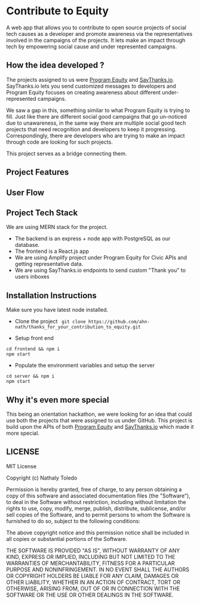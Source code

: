 # Contribute to Equity

A web app that allows you to contribute to open source projects of social tech causes as a developer and promote awareness via the representatives involved in the campaigns of the projects. It lets make an impact through tech by empowering social cause and under represented campaigns. 

## How the idea developed ?

The projects assigned to us were [Program Equity](https://github.com/ProgramEquity) and [SayThanks.io](https://saythanks.io/). SayThanks.io lets you send customized messages to developers and Program Equity focuses on creating awareness about different under-represented campaigns. 

We saw a gap in this, something similar to what Program Equity is trying to fill. Just like there are different social good campaigns that go un-noticed due to unawareness, in the same way there are multiple social good tech projects that need recognition and developers to keep it progressing. Correspondingly, there are developers who are trying to make an impact through code are looking for such projects. 

This project serves as a bridge connecting them. 

## Project Features

## User Flow

## Project Tech Stack

We are using MERN stack for the project. 

- The backend is an express + node app with PostgreSQL as our database.
- The frontend is a React.js app
- We are using Amplify project under Program Equity for Civic APIs and getting representative data.
- We are using SayThanks.io endpoints to send custom "Thank you" to users inboxes


## Installation Instructions 

Make sure you have latest node installed. 

- Clone the project
``` git clone https://github.com/ahn-nath/thanks_for_your_contribution_to_equity.git```

- Setup front end
```
cd frontend && npm i
npm start
```

- Populate the environment variables and setup the server
```
cd server && npm i
npm start
```

## Why it's even more special

This being an orientation hackathon, we were looking for an idea that could use both the projects that were assigned to us under GitHub. This project is build upon the APIs of both [Program Equity](https://github.com/ProgramEquity) and [SayThanks.io](https://saythanks.io/) which made it more special.  


## LICENSE

MIT License

Copyright (c) Nathaly Toledo 

Permission is hereby granted, free of charge, to any person obtaining a copy
of this software and associated documentation files (the "Software"), to deal
in the Software without restriction, including without limitation the rights
to use, copy, modify, merge, publish, distribute, sublicense, and/or sell
copies of the Software, and to permit persons to whom the Software is
furnished to do so, subject to the following conditions:

The above copyright notice and this permission notice shall be included in all
copies or substantial portions of the Software.

THE SOFTWARE IS PROVIDED "AS IS", WITHOUT WARRANTY OF ANY KIND, EXPRESS OR
IMPLIED, INCLUDING BUT NOT LIMITED TO THE WARRANTIES OF MERCHANTABILITY,
FITNESS FOR A PARTICULAR PURPOSE AND NONINFRINGEMENT. IN NO EVENT SHALL THE
AUTHORS OR COPYRIGHT HOLDERS BE LIABLE FOR ANY CLAIM, DAMAGES OR OTHER
LIABILITY, WHETHER IN AN ACTION OF CONTRACT, TORT OR OTHERWISE, ARISING FROM,
OUT OF OR IN CONNECTION WITH THE SOFTWARE OR THE USE OR OTHER DEALINGS IN THE
SOFTWARE.


